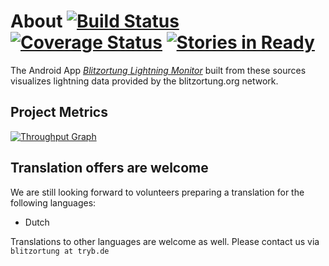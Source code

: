 # About [![Build Status](https://travis-ci.org/wuan/bo-android.svg?branch=master)](https://travis-ci.org/wuan/bo-android) [![Coverage Status](https://coveralls.io/repos/github/wuan/bo-android/badge.svg?branch=master)](https://coveralls.io/github/wuan/bo-android?branch=master) [![Stories in Ready](https://badge.waffle.io/wuan/bo-android.svg?label=ready&title=Ready)](http://waffle.io/wuan/bo-android)

The Android App
[*Blitzortung Lightning Monitor*](https://play.google.com/store/apps/details?id=org.blitzortung.android.app)
built from these sources visualizes lightning data provided by the blitzortung.org network.

## Project Metrics

[![Throughput Graph](https://graphs.waffle.io/wuan/bo-android/throughput.svg)](https://waffle.io/wuan/bo-android/metrics) 

## Translation offers are welcome

We are still looking forward to volunteers preparing a translation for the following languages:

  * Dutch

Translations to other languages are welcome as well. Please contact us via `blitzortung at tryb.de`


